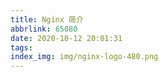 ```yaml
---
title: Nginx 简介
abbrlink: 65080
date: 2020-10-12 20:01:31
tags:
index_img: img/nginx-logo-480.png
---
```

